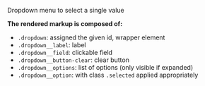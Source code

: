 Dropdown menu to select a single value

**The rendered markup is composed of:**

- `.dropdown`: assigned the given id, wrapper element
- `.dropdown__label`: label
- `.dropdown__field`: clickable field
- `.dropdown__button-clear`: clear button
- `.dropdown__options`: list of options (only visible if expanded)
- `.dropdown__option`: with class `.selected` applied appropriately
